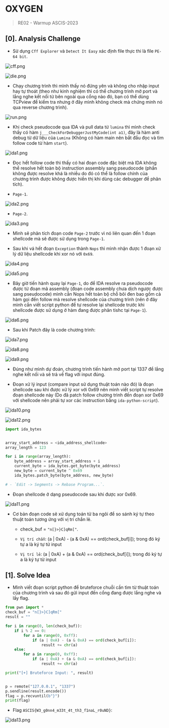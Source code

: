 # OXYGEN

> RE02 - Warmup ASCIS-2023

## [0]. Analysis Challenge

- Sử dụng `Cff Explorer` và `Detect It Easy` xác định file thực thi là file `PE-64 bit`.

![cff.png](./images/cff.png)

![die.png](./images/die.png)

- Chạy chương trình thì mình thấy nó đứng yên và không cho nhập input hay tự thoát (theo như kinh nghiệm thì có thể chương trình mở port và lắng nghe kết nối từ bên ngoài qua cổng nào đó, bạn có thể dùng TCPview để kiểm tra nhưng ở đây mình không check mà chứng minh nó qua reverse chương trình).

![run.png](./images/run.png)

- Khi check pseudocode qua IDA và pull data từ `lumina` thì mình check thấy có hàm `j___CheckForDebuggerJustMyCode(int a1)`, đây là hàm anti debug từ dữ liệu của `Lumina` (Không có hàm main nên bắt đầu đọc và tìm follow code từ hàm `start`).

![ida1.png](./images/ida1.png)

- Đọc hết follow code thì thấy có hai đoạn code đặc biệt mà IDA không thể resolve hết toàn bộ instruction assembly sang pseudocode (phần không được resolve khá là nhiều do đó có thể là follow chính của chương trình được không được hiển thị khi dùng các debugger để phân tích).

- `Page-1`.

![ida2.png](./images/ida2.png)

- `Page-2`.

![ida3.png](./images/ida3.png)

- Mình sẽ phân tích đoạn code `Page-2` trước vì nó liên quan đến 1 đoạn shellcode mà sẽ được sử dụng trong `Page-1`.

- Sau khi vá hết đoạn `Exception` thành `Nops` thì mình nhận được 1 đoạn xử lý dữ liệu shellcode khi xor nó với `0x69`.

![ida4.png](./images/ida4.png)

![ida5.png](./images/ida5.png)

- Bây giờ tiến hành quay lại `Page-1`, do để IDA resolve ra pseudocode được từ đoạn mã assembly (đoạn code assembly chưa dịch ngược được sang pseudocode) mình cần Nops hết toàn bộ chỗ bôi đen bao gồm cả hàm gọi đến follow mà resolve shellcode của chương trình (nên ở đây mình cần viết script python để tự resolve lại shellcode trước khi shellcode được sử dụng ở hàm đang được phân tishc tại `Page-1`).

![ida6.png](./images/ida6.png)

- Sau khi Patch đây là code chương trình:

![ida7.png](./images/ida7.png)

![ida8.png](./images/ida8.png)

![ida9.png](./images/ida9.png)

- Đúng như mình dự đoán, chương trình tiến hành mở port tại 1337 để lắng nghe kết nối và sẽ trả về flag với input đúng.

- Đoạn xử lý input (compare input sử dụng thuật toán nào đó) là đoạn shellcode sau khi được xử lý xor với 0x69 nên mình viết script tự resolve đoạn shellcode này (Do đã patch follow chương trình đến đoạn xor 0x69 với shellcode nên phải tự xor các instruction bằng `ida-python-script`).

![ida10.png](./images/ida10.png)

![ida12.png](./images/ida12.png)

```python
import ida_bytes


array_start_address = <ida_address_shellcode>
array_length = 123

for i in range(array_length):
    byte_address = array_start_address + i
    current_byte = ida_bytes.get_byte(byte_address)
    new_byte = current_byte ^ 0x69
    ida_bytes.patch_byte(byte_address, new_byte)

# - `Edit -> Segments -> Rebase Program...`.
```

- Đoạn shellcode ở dạng pseudocode sau khi được xor 0x69.

![ida11.png](./images/ida11.png)

- Cơ bản đoạn code sẽ xử dụng toán tử ba ngôi để so sánh ký tự theo thuật toán tương ứng với vị trí chắn lẻ.

  - check_buf = `"n[}>}C]qRm["`.
  - `Vị trí chẵn`: (a | 0xA) - (a & 0xA) == ord(check_buf[i]); trong đó ký tự a là ký tự từ input

  - `Vị trí lẻ`: (a | 0xA) + (a & 0xA) == ord(check_buf[i]); trong đó ký tự a là ký tự từ input

## [1]. Solve Idea

- Mình viết đoạn script python để bruteforce chuỗi cần tìm từ thuật toán của chương trình và sau đó gửi input đến cổng đang được lắng nghe và lấy flag.

```python
from pwn import *
check_buf = "n[}>}C]qRm["
result = ""

for i in range(0, len(check_buf)):
    if i % 2 == 0:
        for a in range(0, 0xff):
            if (a | 0xA) - (a & 0xA) == ord(check_buf[i]):
                result += chr(a)
    else:
        for a in range(0, 0xff):
            if (a | 0xA) + (a & 0xA) == ord(check_buf[i]):
                result += chr(a)

print("[+] Bruteforce Input: ", result)


p = remote("127.0.0.1", "1337")
p.sendline(result.encode())
flag = p.recvuntil(b"}")
print(flag)
```

- Flag `ASCIS{W3_g0nn4_m33t_4t_th3_f1naL_r0uND}`:

![ida13.png](./images/ida13.png)
